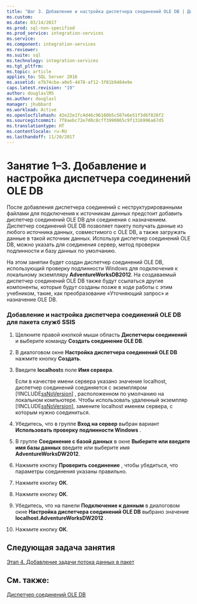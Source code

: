 ```yaml
---
title: "Шаг 3. Добавление и настройка диспетчера соединений OLE DB | Документы Майкрософт"
ms.custom: 
ms.date: 03/14/2017
ms.prod: sql-non-specified
ms.prod_service: integration-services
ms.service: 
ms.component: integration-services
ms.reviewer: 
ms.suite: sql
ms.technology: integration-services
ms.tgt_pltfrm: 
ms.topic: article
applies_to: SQL Server 2016
ms.assetid: e7b74cba-a0e5-4478-af12-3f81b9484e9e
caps.latest.revision: "19"
author: douglaslMS
ms.author: douglasl
manager: jhubbard
ms.workload: Active
ms.openlocfilehash: 42e22e1fc4d46c96160b5c507e6e51f3d6f820f2
ms.sourcegitcommit: 7f8aebc72e7d0c8cff3990865c9f1316996a67d5
ms.translationtype: HT
ms.contentlocale: ru-RU
ms.lasthandoff: 11/20/2017
---
```

# <a name="lesson-1-3---adding-and-configuring-an-ole-db-connection-manager"></a>Занятие 1–3. Добавление и настройка диспетчера соединений OLE DB
После добавления диспетчера соединений с неструктурированными файлами для подключения к источникам данных предстоит добавить диспетчер соединений OLE DB для соединения с назначением. Диспетчер соединений OLE DB позволяет пакету получать данные из любого источника данных, совместимого с OLE DB, а также загружать данные в такой источник данных. Используя диспетчер соединений OLE DB, можно указать для соединения сервер, метод проверки подлинности и базу данных по умолчанию.  
  
На этом занятии будет создан диспетчер соединений OLE DB, использующий проверку подлинности Windows для подключения к локальному экземпляру **AdventureWorksDB2012**. На создаваемый диспетчер соединений OLE DB также будут ссылаться другие компоненты, которые будут созданы позже в ходе работы с этим учебником, такие, как преобразование «Уточняющий запрос» и назначение OLE DB.  
  
### <a name="add-and-configure-an-ole-db-connection-manager-to-the-ssis-package"></a>Добавление и настройка диспетчера соединений OLE DB для пакета служб SSIS  
  
1.  Щелкните правой кнопкой мыши область **Диспетчеры соединений** и выберите команду **Создать соединение OLE DB**.  
  
2.  В диалоговом окне **Настройка диспетчера соединений OLE DB** нажмите кнопку **Создать**.  
  
3.  Введите **localhost**в поле **Имя сервера**.  
  
    Если в качестве имени сервера указано значение localhost, диспетчер соединений соединяется с экземпляром [!INCLUDE[ssNoVersion](../includes/ssnoversion-md.md)] , расположенном по умолчанию на локальном компьютере. Чтобы использовать удаленный экземпляр [!INCLUDE[ssNoVersion](../includes/ssnoversion-md.md)], замените localhost именем сервера, с которым нужно соединиться.  
  
4.  Убедитесь, что в группе **Вход на сервер** выбран вариант **Использовать проверку подлинности Windows** .  
  
5.  В группе **Соединение с базой данных** в окне **Выберите или введите имя базы данных** введите или выберите имя **AdventureWorksDW2012**.  
  
6.  Нажмите кнопку **Проверить соединение** , чтобы убедиться, что параметры соединения указаны правильно.  
  
7.  Нажмите кнопку **ОК**.  
  
8.  Нажмите кнопку **ОК**.  
  
9. Убедитесь, что на панели **Подключение к данным** в диалоговом окне **Настройка диспетчера соединений OLE DB** выбрано значение **localhost.AdventureWorksDW2012** .  
  
10. Нажмите кнопку **ОК**.  
  
## <a name="next-task-in-lesson"></a>Следующая задача занятия  
[Этап 4. Добавление задачи потока данных в пакет](../integration-services/lesson-1-4-adding-a-data-flow-task-to-the-package.md)  
  
## <a name="see-also"></a>См. также:  
[Диспетчер соединений OLE DB](../integration-services/connection-manager/ole-db-connection-manager.md)  
  
